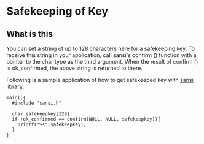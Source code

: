 # Safekeeping of Key

## What is this
You can set a string of up to 128 characters here for a safekeeping key. To receive this string in your application, call sansi's confirm () function with a pointer to the char type as the third argument. When the result of confirm () is ok_confirmed, the above string is returned to there. 


Following is a sample application of how to get safekeeped key with [sansi library](/docs/sansi/):

```c:
main(){
  #include "sansi.h"

  char safekeepkey[129]; 
  if (ok_confirmed == confirm(NULL, NULL, safekeepkey)){
    printf("%s",safekeepkey);
  }
}
```

